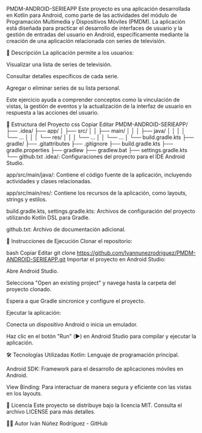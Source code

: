 PMDM-ANDROID-SERIEAPP
Este proyecto es una aplicación desarrollada en Kotlin para Android, como parte de las actividades del módulo de Programación Multimedia y Dispositivos Móviles (PMDM). La aplicación está diseñada para practicar el desarrollo de interfaces de usuario y la gestión de entradas del usuario en Android, específicamente mediante la creación de una aplicación relacionada con series de televisión.

🧠 Descripción
La aplicación permite a los usuarios:

Visualizar una lista de series de televisión.

Consultar detalles específicos de cada serie.

Agregar o eliminar series de su lista personal.

Este ejercicio ayuda a comprender conceptos como la vinculación de vistas, la gestión de eventos y la actualización de la interfaz de usuario en respuesta a las acciones del usuario.

📁 Estructura del Proyecto
css
Copiar
Editar
PMDM-ANDROID-SERIEAPP/
├── .idea/
├── app/
│   ├── src/
│   │   ├── main/
│   │   │   ├── java/
│   │   │   │   └── ...
│   │   │   └── res/
│   │   │       └── ...
│   │   └── ...
│   └── build.gradle.kts
├── gradle/
├── .gitattributes
├── .gitignore
├── build.gradle.kts
├── gradle.properties
├── gradlew
├── gradlew.bat
├── settings.gradle.kts
└── github.txt
.idea/: Configuraciones del proyecto para el IDE Android Studio.

app/src/main/java/: Contiene el código fuente de la aplicación, incluyendo actividades y clases relacionadas.

app/src/main/res/: Contiene los recursos de la aplicación, como layouts, strings y estilos.

build.gradle.kts, settings.gradle.kts: Archivos de configuración del proyecto utilizando Kotlin DSL para Gradle.

github.txt: Archivo de documentación adicional.

🚀 Instrucciones de Ejecución
Clonar el repositorio:

bash
Copiar
Editar
git clone https://github.com/Ivannunezrodriguez/PMDM-ANDROID-SERIEAPP.git
Importar el proyecto en Android Studio:

Abre Android Studio.

Selecciona "Open an existing project" y navega hasta la carpeta del proyecto clonado.

Espera a que Gradle sincronice y configure el proyecto.

Ejecutar la aplicación:

Conecta un dispositivo Android o inicia un emulador.

Haz clic en el botón "Run" (▶️) en Android Studio para compilar y ejecutar la aplicación.

🛠️ Tecnologías Utilizadas
Kotlin: Lenguaje de programación principal.

Android SDK: Framework para el desarrollo de aplicaciones móviles en Android.

View Binding: Para interactuar de manera segura y eficiente con las vistas en los layouts.

📄 Licencia
Este proyecto se distribuye bajo la licencia MIT. Consulta el archivo LICENSE para más detalles.

👨‍💻 Autor
Iván Núñez Rodríguez - GitHub
